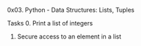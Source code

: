 0x03. Python - Data Structures: Lists, Tuples

Tasks
0. Print a list of integers
1. Secure access to an element in a list